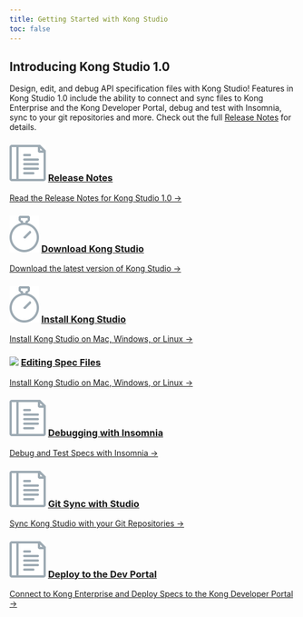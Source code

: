 ```yaml
---
title: Getting Started with Kong Studio
toc: false
---
```


## Introducing Kong Studio 1.0

Design, edit, and debug API specification files with Kong Studio! Features in Kong Studio 1.0 include the ability to connect and sync files to Kong Enterprise and the Kong Developer Portal, debug and test with Insomnia, sync to your git repositories and more. Check out the full [Release Notes](/studio/1.0.x/release-notes) for details.


<div class="docs-grid">

  <div class="docs-grid-block">
    <h3>
        <img src="/assets/images/icons/documentation/icn-doc-reference.svg" />
        <a href="/studio/1.0.x/release-notes">Release Notes</a>
    </h3>
    <p></p>
    <a href="/studio/1.0.x/release-notes">
        Read the Release Notes for Kong Studio 1.0 &rarr;
    </a>
  </div>

  <div class="docs-grid-block">
    <h3>
        <img src="/assets/images/icons/documentation/icn-quickstart.svg" />
        <a href="/studio/1.0.x/download-kong-studio">Download Kong Studio</a>
    </h3>
    <p></p>
    <a href="/studio/1.0.x/download-kong-studio">
        Download the latest version of Kong Studio &rarr;
    </a>
  </div>

  <div class="docs-grid-block">
    <h3>
        <img src="/assets/images/icons/documentation/icn-quickstart.svg" />
        <a href="/studio/1.0.x/installation">Install Kong Studio</a>
    </h3>
    <p></p>
    <a href="/studio/1.0.x/download-kong-studio">
        Install Kong Studio on Mac, Windows, or Linux &rarr;
    </a>
  </div>

  <div class="docs-grid-block">
    <h3>
        <img src="/assets/images/icons/documentation/icn-reference.svg" />
        <a href="/studio/1.0.x/editing-specs">Editing Spec Files</a>
    </h3>
    <p></p>
    <a href="/studio/1.0.x/download-kong-studio">
        Install Kong Studio on Mac, Windows, or Linux &rarr;
    </a>
  </div>

  <div class="docs-grid-block">
    <h3>
        <img src="/assets/images/icons/documentation/icn-doc-reference.svg" />
        <a href="/studio/1.0.x/debugging-with-insomnia">Debugging with Insomnia</a>
    </h3>
    <p></p>
    <a href="/studio/1.0.x/debugging-with-insomnia">
        Debug and Test Specs with Insomnia &rarr;
    </a>
  </div>

  <div class="docs-grid-block">
    <h3>
        <img src="/assets/images/icons/documentation/icn-doc-reference.svg" />
        <a href="/studio/1.0.x/git-sync">Git Sync with Studio</a>
    </h3>
    <p></p>
    <a href="/studio/1.0.x/git-sync">
        Sync Kong Studio with your Git Repositories &rarr;
    </a>
  </div>

  <div class="docs-grid-block">
    <h3>
        <img src="/assets/images/icons/documentation/icn-doc-reference.svg" />
        <a href="/studio/1.0.x/deploy-to-dev-portal">Deploy to the Dev Portal</a>
    </h3>
    <p></p>
    <a href="/studio/1.0.x/deploy-to-dev-portal">
        Connect to Kong Enterprise and Deploy Specs to the Kong Developer Portal &rarr;
    </a>
  </div>

</div> 
